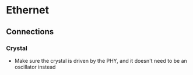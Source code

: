 # Ethernet
## Connections
### Crystal
- Make sure the crystal is driven by the PHY, and it doesn't need to be an oscillator instead